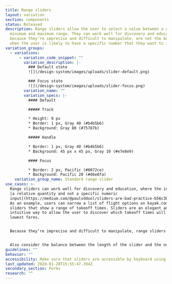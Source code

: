 ```yaml
---
title: Range sliders
layout: variation
section: components
status: Released
description: Range sliders allow the user to select a value between a defined
  minimum and maximum range. They can work well for discovery and education, but
  because they’re imprecise and difficult to manipulate, are not the best choice
  when the user is likely to have a specific number that they want to input.
variation_groups:
  - variations:
      - variation_code_snippet: ""
        variation_description: |-
          ### Default state
          ![](/design-system/images/uploads/slider-default.png)

          ### Focus state
          ![](/design-system/images/uploads/slider-focus.png)
        variation_name: ""
        variation_specs: |-
          #### Default

          ##### Track

          * Height: 9 px
          * Border: 1 px, Gray 40 (#b4b5b6)
          * Background: Gray 80 (#75787b)

          ##### Handle

          * Border: 1 px, Gray 40 (#b4b5b6)
          * Background: 45 px x 45 px, Gray 10 (#e7e8e9)

          #### Focus

          * Border: 2 px, Pacific (#0072ce)
          * Background: Pacific 20 (#d6e8fa)
    variation_group_name: Standard range slider
use_cases: >-
  Range sliders can work well for discovery and education, where the inputs are
  [a relative quantity and not a specific numeric
  input](https://medium.com/@paulvddool/sliders-are-bad-practice-b56c3b7a6e19).
  As an example, users can narrow a list of flight options on kayak.com with
  sliders that show a range of takeoff times. Sliders are an elegant and
  intuitive way to allow the user to discover which takeoff times will yield the
  lowest fares.


  Because they’re imprecise and difficult to manipulate, range sliders are not a good choice when the user is likely to have a specific number that they want to input. If you choose to implement a slider in this latter case, consider adding steppers or an input box as an alternative means of entering the same data.


  Also consider the balance between the length of the slider and the number of data points it covers (the range, as well as how discrete the points are). The more points to choose from, the harder it is for the user to target a specific number.
guidelines: ""
behavior: ""
accessibility: Make sure that sliders are accessible by keyboard using the arrow keys.
last_updated: 2020-01-28T15:55:47.394Z
secondary_section: Forms
research: ""
---
```

